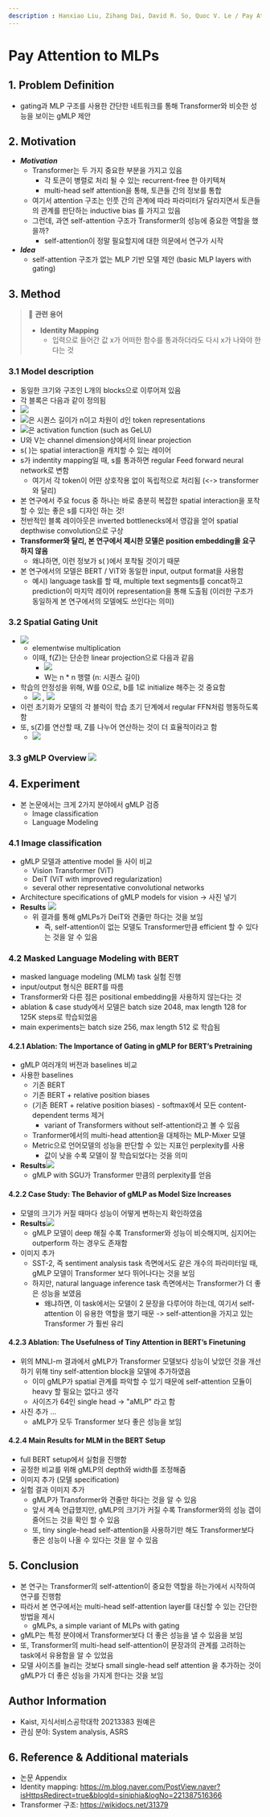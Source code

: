 ```yaml
---
description : Hanxiao Liu, Zihang Dai, David R. So, Quoc V. Le / Pay Attention to MLPs / NeurIPS - 2021
---
```


# Pay Attention to MLPs


## 1. Problem Definition

- gating과 MLP 구조를 사용한 간단한 네트워크를 통해 Transformer와 비슷한 성능을 보이는 gMLP 제안

## 2. Motivation
-   _**Motivation**_
    -   Transformer는 두 가지 중요한 부분을 가지고 있음
        -   각 토큰이 병렬로 처리 될 수 있는 recurrent-free 한 아키텍쳐
        -   multi-head self attention을 통해, 토큰들 간의 정보를 통합
    -   여기서 attention 구조는 인풋 간의 관계에 따라 파라미터가 달라지면서 토큰들의 관계를 판단하는 inductive bias 를 가지고 있음
    -   그런데, 과연 self-attention 구조가 Transformer의 성능에 중요한 역할을 했을까?
        -   self-attention이 정말 필요할지에 대한 의문에서 연구가 시작
 - _**Idea**_ 
    -   self-attention 구조가 없는 MLP 기반 모델 제안 (basic MLP layers with gating)

## 3. Method
>📌 **관련 용어**
>-  **Identity Mapping**  
>    - 입력으로 들어간 값 x가 어떠한 함수를 통과하더라도 다시 x가 나와야 한다는 것

  ### 3.1 Model description
  - 동일한 크기와 구조인 L개의 blocks으로 이루어져 있음    
-   각 블록은 다음과 같이 정의됨
- ![](https://latex.codecogs.com/svg.image?Z&space;=&space;\sigma&space;(XU),&space;\widetilde{Z}&space;=&space;s(Z),&space;Y&space;=&space;\widetilde{Z}V)
- ![](https://latex.codecogs.com/svg.image?X&space;\in&space;\mathbb{R}^{n\times&space;d})은  시퀀스 길이가 n이고 차원이 d인 token representations
-  ![](https://latex.codecogs.com/svg.image?\sigma&space;)은 activation function (such as GeLU)
-  U와 V는 channel dimension상에서의 linear projection
- s( )는 spatial interaction을 캐치할 수 있는 레이어
- s가 indentity mapping일 때, s를 통과하면 regular Feed forward neural network로 변함
  - 여기서 각 token이 어떤 상호작용 없이 독립적으로 처리됨 (<->  transformer 와 달리)
 - 본 연구에서 주요 focus 중 하나는 바로 충분히 복잡한 spatial interaction을 포착할 수 있는 좋은 s를 디자인 하는 것! 
 - 전반적인 블록 레이아웃은 inverted bottlenecks에서 영감을 얻어 spatial depthwise convolution으로 구상
 - **Transformer와 달리, 본 연구에서 제시한 모델은 position embedding을 요구하지 않음**
    - 왜냐하면, 이런 정보가 s( )에서 포착될 것이기 때문
 - 본 연구에서의 모델은 BERT / ViT와 동일한 input, output format을 사용함
    - 예시) language task를 할 때, multiple text segments를 concat하고 prediction이 마지막 레이어 representation을 통해 도출됨 (이러한 구조가 동일하게 본 연구에서의 모델에도 쓰인다는 의미)

### 3.2 Spatial Gating Unit
- ![](https://latex.codecogs.com/svg.image?s(Z)&space;=&space;Z&space;\odot&space;f_{W,b}(Z))
  - elementwise multiplication
   - 이때, f(Z)는 단순한 linear projection으로 다음과 같음 
     -  ![](https://latex.codecogs.com/svg.image?f_{W,b}(Z)&space;=&space;WZ&space;&plus;&space;b)
     - W는 n * n 행렬 (n: 시퀀스 길이)
- 학습의 안정성을 위해, W를 0으로, b를 1로 initialize 해주는 것 중요함
  - ![](https://latex.codecogs.com/svg.image?f_{W,b}(Z)&space;\approx&space;1) , ![](https://latex.codecogs.com/svg.image?s(Z)&space;\approx&space;Z) 
- 이런 초기화가 모델의 각 블럭이 학습 초기 단계에서 regular FFN처럼 행동하도록 함
- 또, s(Z)를 연산할 때, Z를 나누어 연산하는 것이 더 효율적이라고 함
	- ![](https://latex.codecogs.com/svg.image?s(Z)&space;=&space;Z_1&space;\odot&space;f_{W,b}(Z_2))

### 3.3 gMLP Overview ![](/WYE/gMLP_overview.png)

## 4. Experiment
- 본 논문에서는 크게 2가지 분야에서 gMLP 검증
	- Image classification
	- Language Modeling

### 4.1 Image classification
- gMLP 모델과 attentive model 들 사이 비교
	- Vision Transformer (ViT)
	- DeiT (ViT with improved regularization)
	- several other representative convolutional networks
- Architecture specifications of gMLP models for vision -> 사진 넣기
- **Results**
	![](https://blog.kakaocdn.net/dn/bicySA/btq6k7MqyPc/ZMSXD6336qnrTgtUfPsoy1/img.png)
	- 위 결과를 통해 gMLPs가 DeiT와 견줄만 하다는 것을 보임
		- 즉, self-attention이 없는 모델도 Transformer만큼 efficient 할 수 있다는 것을 알 수 있음
		
### 4.2   Masked Language Modeling with BERT
- masked language modeling (MLM) task 실험 진행
- input/output 형식은 BERT를 따름
- Transformer와 다른 점은 positional embedding을 사용하지 않는다는 것
- ablation & case study에서 모델은 batch size 2048, max length 128 for 125K steps로 학습되었음
- main experiments는 batch size 256, max length 512 로 학습됨

#### 4.2.1 Ablation:  The Importance of Gating in gMLP for BERT’s Pretraining
- gMLP 여러개의 버전과 baselines 비교
- 사용한 baselines
	- 기존 BERT 
	- 기존 BERT  +  relative position biases
	- (기존 BERT  +  relative position biases) - softmax에서 모든 content-dependent terms 제거 
		-  variant of Transformers without self-attention라고 볼 수 있음
	- Tranformer에서의 multi-head attention을 대체하는 MLP-Mixer 모델
	- Metric으로 언어모델의 성능을 판단할 수 있는 지표인 perplexity를 사용
		- 값이 낮을 수록 모델이 잘 학습되었다는 것을 의미
- **Results**![](https://blog.kakaocdn.net/dn/Kv8U6/btq6kGIDnAE/fmMkEESonK1UBXsAeWFuMK/img.png)
	- gMLP with SGU가 Transformer 만큼의 perplexity를 얻음

#### 4.2.2  Case Study: The Behavior of gMLP as Model Size Increases
- 모델의 크기가 커질 때마다 성능이 어떻게 변하는지 확인하였음
- **Results**![](https://img1.daumcdn.net/thumb/R1280x0/?scode=mtistory2&fname=https%3A%2F%2Fblog.kakaocdn.net%2Fdn%2FxbTHF%2Fbtq6hUHp0Yx%2FAGS2oh5zNLovKErlex6Y9K%2Fimg.png)
  - gMLP 모델이 deep 해질 수록 Transformer와 성능이 비슷해지며, 심지어는 outperform 하는 경우도 존재함
 - 이미지 추가
	 -  SST-2, 즉 sentiment analysis task 측면에서도 같은 개수의 파라미터일 때, gMLP 모델이 Transformer 보다 뛰어나다는 것을 보임
	 - 하지만, natural language inference task 측면에서는 Transformer가 더 좋은 성능을 보였음
		 - 왜냐하면, 이 task에서는 모델이 2 문장을 다루어야 하는데, 여기서 self-attention 이 유용한 역할을 했기 때문 -> self-attention을 가지고 있는 Transformer 가 훨씬 유리



#### 4.2.3 Ablation: The Usefulness of Tiny Attention in BERT’s Finetuning

- 위의 MNLI-m 결과에서 gMLP가 Transformer 모델보다 성능이 낮았던 것을 개선하기 위해 tiny self-attention block을 모델에 추가하였음
	- 이미 gMLP가 spatial 관계를 파악할 수 있기 때문에 self-attention 모듈이 heavy 할 필요는 없다고 생각
	- 사이즈가 64인 single head -> "aMLP" 라고 함
- 사진 추가 ...
	- aMLP가 모두 Transformer 보다 좋은 성능을 보임



#### 4.2.4 Main Results for MLM in the BERT Setup

- full BERT setup에서 실험을 진행함
- 공정한 비교를 위해 gMLP의 depth와 width를 조정해줌
- 이미지 추가 (모델 specification)
- 실험 결과 이미지 추가
	- gMLP가 Transformer와 견줄만 하다는 것을 알 수 있음
	- 앞서 계속 언급했지만, gMLP의 크기가 커질 수록 Transformer와의 성능 갭이 줄어드는 것을 확인 할 수 있음
	- 또, tiny single-head self-attention을 사용하기만 해도 Transformer보다 좋은 성능이 나올 수 있다는 것을 알 수 있음



## 5. Conclusion

- 본 연구는 Transformer의 self-attention이 중요한 역할을 하는가에서 시작하여 연구를 진행함
- 따라서 본 연구에서는 multi-head self-attention layer를 대신할 수 있는 간단한 방법을 제시
	- gMLPs, a simple variant of MLPs with gating
- gMLP는 특정 분야에서 Transformer보다 더 좋은 성능을 낼 수 있음을 보임
- 또, Transformer의 multi-head self-attention이 문장과의 관계를 고려하는 task에서 유용함을 알 수 있었음
- 모델 사이즈를 늘리는 것보다 small single-head self attention 을 추가하는 것이 gMLP가 더 좋은 성능을 가지게 한다는 것을 보임

## Author Information
- Kaist, 지식서비스공학대학 20213383 원예은
- 관심 분야: System analysis, ASRS

## 6. Reference & Additional materials
- 논문 Appendix
- Identity mapping: https://m.blog.naver.com/PostView.naver?isHttpsRedirect=true&blogId=siniphia&logNo=221387516366
- Transformer 구조: https://wikidocs.net/31379
